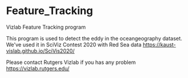 # Feature_Tracking
Vizlab Feature Tracking program

This program is used to detect the eddy in the oceangeography dataset. 
We've used it in SciViz Contest 2020 with Red Sea data https://kaust-vislab.github.io/SciVis2020/

Please contact Rutgers Vizlab if you has any problem
https://vizlab.rutgers.edu/
